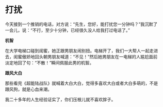 # 打扰

今天接到一个推销的电话，对方说：“先生，您好，能打扰您一分钟吗？”我沉默了一会儿，说：“不行，至少十分钟，已经很久没人给我打过电话了。” 

**机智**

在大学电梯口碰到闺蜜，她正跟男朋友闹别扭。电梯开了，我们一大帮人一起走进去，闺蜜傲娇地回头朝男朋友喊道：“不见！”然后她男朋友在一电梯的人尴尬面前淡定地回了句：“不散！”瞬间佩服此男的机智。 

**跟风大白**

那些看完《超能陆战队》就喊着大白大白，觉得多喜欢大白或者大白多萌的，不是跟风狗，就是心血来潮。 

我二十多年的人生经验证实了，你们压根儿就不喜欢胖子。